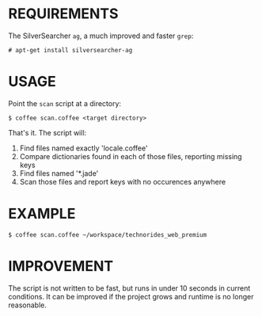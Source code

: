 # REQUIREMENTS

The SilverSearcher `ag`, a much improved and faster `grep`:

    # apt-get install silversearcher-ag


# USAGE

Point the `scan` script at a directory:

    $ coffee scan.coffee <target directory>


That's it. The script will:

1. Find files named exactly 'locale.coffee'
2. Compare dictionaries found in each of those files, reporting missing keys
3. Find files named '*.jade'
4. Scan those files and report keys with no occurences anywhere


# EXAMPLE

    $ coffee scan.coffee ~/workspace/technorides_web_premium


# IMPROVEMENT

The script is not written to be fast, but runs in under 10 seconds in current
conditions. It can be improved if the project grows and runtime is no longer
reasonable.